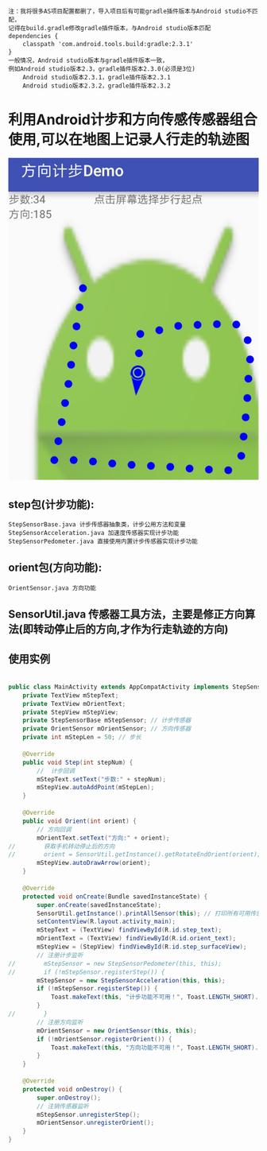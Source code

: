 	注：我将很多AS项目配置都删了，导入项目后有可能gradle插件版本与Android studio不匹配，
	记得在build.gradle修改gradle插件版本，与Android studio版本匹配
	dependencies {
		classpath 'com.android.tools.build:gradle:2.3.1'
	}	 
	一般情况，Android studio版本与gradle插件版本一致，
	例如Android studio版本2.3，gradle插件版本2.3.0(必须是3位)
	    Android studio版本2.3.1，gradle插件版本2.3.1
	    Android studio版本2.3.2，gradle插件版本2.3.2

# 利用Android计步和方向传感传感器组合使用,可以在地图上记录人行走的轨迹图
![](计步截图.jpg)

## step包(计步功能):
	StepSensorBase.java 计步传感器抽象类，计步公用方法和变量
	StepSensorAcceleration.java 加速度传感器实现计步功能
	StepSensorPedometer.java 直接使用内置计步传感器实现计步功能
	
## orient包(方向功能):
	OrientSensor.java 方向功能
	
## SensorUtil.java 传感器工具方法，主要是修正方向算法(即转动停止后的方向,才作为行走轨迹的方向)

## 使用实例

```java

public class MainActivity extends AppCompatActivity implements StepSensorBase.StepCallBack, OrientSensor.OrientCallBack {
    private TextView mStepText;
    private TextView mOrientText;
    private StepView mStepView;
    private StepSensorBase mStepSensor; // 计步传感器
    private OrientSensor mOrientSensor; // 方向传感器
    private int mStepLen = 50; // 步长

    @Override
    public void Step(int stepNum) {
        //  计步回调
        mStepText.setText("步数:" + stepNum);
        mStepView.autoAddPoint(mStepLen);
    }

    @Override
    public void Orient(int orient) {
        // 方向回调
        mOrientText.setText("方向:" + orient);
//        获取手机转动停止后的方向
//        orient = SensorUtil.getInstance().getRotateEndOrient(orient);
        mStepView.autoDrawArrow(orient);
    }

    @Override
    protected void onCreate(Bundle savedInstanceState) {
        super.onCreate(savedInstanceState);
        SensorUtil.getInstance().printAllSensor(this); // 打印所有可用传感器
        setContentView(R.layout.activity_main);
        mStepText = (TextView) findViewById(R.id.step_text);
        mOrientText = (TextView) findViewById(R.id.orient_text);
        mStepView = (StepView) findViewById(R.id.step_surfaceView);
        // 注册计步监听
//        mStepSensor = new StepSensorPedometer(this, this);
//        if (!mStepSensor.registerStep()) {
        mStepSensor = new StepSensorAcceleration(this, this);
        if (!mStepSensor.registerStep()) {
            Toast.makeText(this, "计步功能不可用！", Toast.LENGTH_SHORT).show();
        }
//        }
        // 注册方向监听
        mOrientSensor = new OrientSensor(this, this);
        if (!mOrientSensor.registerOrient()) {
            Toast.makeText(this, "方向功能不可用！", Toast.LENGTH_SHORT).show();
        }
    }

    @Override
    protected void onDestroy() {
        super.onDestroy();
        // 注销传感器监听
        mStepSensor.unregisterStep();
        mOrientSensor.unregisterOrient();
    }
}
	
```
